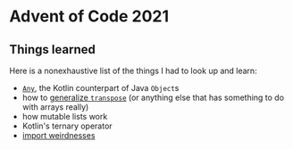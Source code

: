 # Advent of Code 2021

## Things learned
Here is a nonexhaustive list of the things I had to look up and learn:

- [`Any`](https://kotlinlang.org/api/latest/jvm/stdlib/kotlin/-any/), the Kotlin counterpart of Java `Object`s
- how to [generalize `transpose`](https://stackoverflow.com/questions/70230712/generic-transpose-or-anything-else-really-in-kotlin/70230823#70230823) (or anything else that has something to do with arrays really)
- how mutable lists work
- Kotlin's ternary operator
- [import weirdnesses](https://stackoverflow.com/questions/48796929/kotlin-cannot-import-packages)